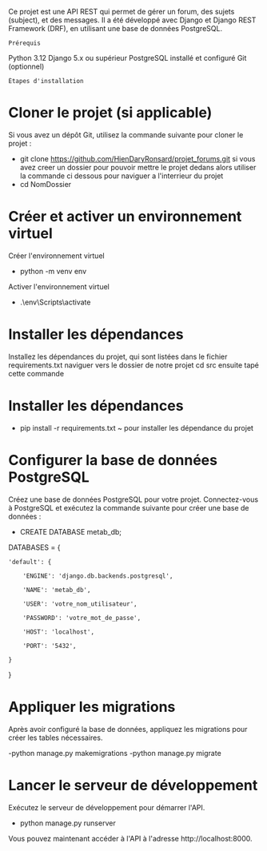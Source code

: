 Ce projet est une API REST qui permet de gérer un forum, des sujets (subject), et des messages. 
Il a été développé avec Django et Django REST Framework (DRF), en utilisant une base de données PostgreSQL.
                                                                                          
                                                                                          
    Prérequis

Python 3.12
Django 5.x ou supérieur
PostgreSQL installé et configuré
Git (optionnel)

    Étapes d'installation

# Cloner le projet (si applicable)
Si vous avez un dépôt Git, utilisez la commande suivante pour cloner le projet :

- git clone https://github.com/HienDaryRonsard/projet_forums.git
si vous avez creer un dossier pour pouvoir mettre le projet dedans alors utiliser la commande ci dessous pour naviguer a l'interrieur du projet 
- cd NomDossier

# Créer et activer un environnement virtuel
Créer l'environnement virtuel
- python -m venv env

Activer l'environnement virtuel
- .\env\Scripts\activate

# Installer les dépendances
Installez les dépendances du projet, qui sont listées dans le fichier requirements.txt
naviguer vers le dossier de notre projet
cd src ensuite tapé cette commande
# Installer les dépendances
- pip install -r requirements.txt                 ~ pour installer les dépendance du projet

# Configurer la base de données PostgreSQL
Créez une base de données PostgreSQL pour votre projet. Connectez-vous à PostgreSQL et exécutez la commande suivante pour créer une base de données :
- CREATE DATABASE metab_db;


DATABASES = {

    'default': {
    
        'ENGINE': 'django.db.backends.postgresql',
        
        'NAME': 'metab_db',
        
        'USER': 'votre_nom_utilisateur',
        
        'PASSWORD': 'votre_mot_de_passe',
        
        'HOST': 'localhost',
        
        'PORT': '5432',
        
    }
}

# Appliquer les migrations
Après avoir configuré la base de données, appliquez les migrations pour créer les tables nécessaires.

-python manage.py makemigrations
-python manage.py migrate

# Lancer le serveur de développement
Exécutez le serveur de développement pour démarrer l'API.
- python manage.py runserver

Vous pouvez maintenant accéder à l'API à l'adresse http://localhost:8000.
